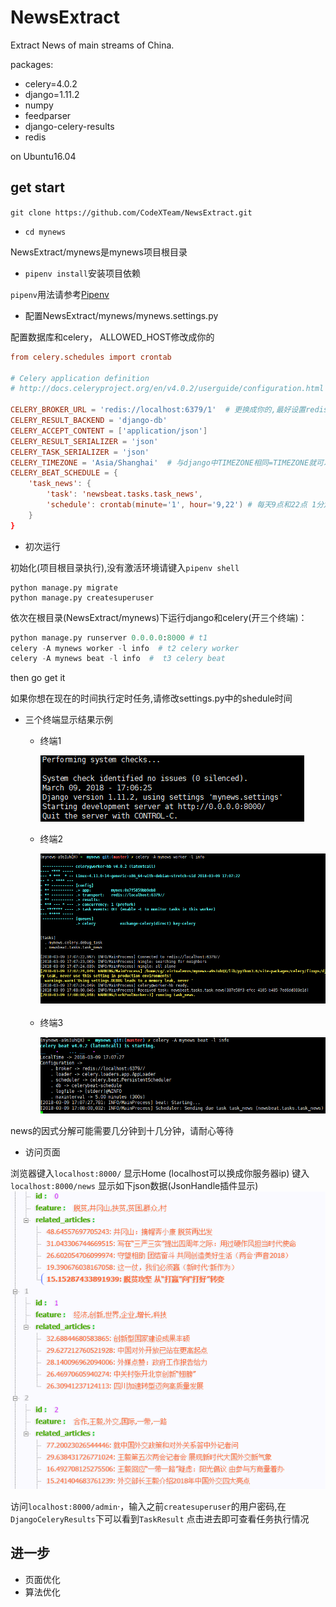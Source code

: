 # NewsExtract

Extract News of main streams of China.

packages:

- celery=4.0.2
- django=1.11.2
- numpy
- feedparser
- django-celery-results
- redis

on Ubuntu16.04

## get start

`git clone https://github.com/CodeXTeam/NewsExtract.git`

- `cd mynews`

 NewsExtract/mynews是mynews项目根目录

- `pipenv install`安装项目依赖

`pipenv`用法请参考[Pipenv](https://github.com/cgDeepLearn/LinuxSetups/blob/master/docs/python-lib/Pipenv.md)

- 配置NewsExtract/mynews/mynews.settings.py

配置数据库和celery， ALLOWED_HOST修改成你的

```conf
from celery.schedules import crontab

# Celery application definition
# http://docs.celeryproject.org/en/v4.0.2/userguide/configuration.html

CELERY_BROKER_URL = 'redis://localhost:6379/1'  # 更换成你的,最好设置redis密码和单独的数据库号
CELERY_RESULT_BACKEND = 'django-db'
CELERY_ACCEPT_CONTENT = ['application/json']
CELERY_RESULT_SERIALIZER = 'json'
CELERY_TASK_SERIALIZER = 'json'
CELERY_TIMEZONE = 'Asia/Shanghai'  # 与django中TIMEZONE相同=TIMEZONE就可以
CELERY_BEAT_SCHEDULE = {
    'task_news': {
        'task': 'newsbeat.tasks.task_news',
        'schedule': crontab(minute='1', hour='9,22') # 每天9点和22点 1分定时执行
    }
}
```

- 初次运行

初始化(项目根目录执行),没有激活环境请键入`pipenv shell`

```shell
python manage.py migrate
python manage.py createsuperuser
```

依次在根目录(NewsExtract/mynews)下运行django和celery(开三个终端)：

```python
python manage.py runserver 0.0.0.0:8000 # t1
celery -A mynews worker -l info  # t2 celery worker
celery -A mynews beat -l info  #  t3 celery beat
```

then go get it

如果你想在现在的时间执行定时任务,请修改settings.py中的shedule时间

- 三个终端显示结果示例
  - 终端1

    ![t1](docs/t1.png)

  - 终端2

    ![t2](docs/t2.png)

  - 终端3

    ![t3](docs/t3.png)

news的因式分解可能需要几分钟到十几分钟，请耐心等待

- 访问页面

浏览器键入`localhost:8000/` 显示Home  (localhost可以换成你服务器ip)
键入`localhost:8000/news` 显示如下json数据(JsonHandle插件显示)
![news](docs/news_topic.png)

访问`localhost:8000/admin`·，输入之前`createsuperuser`的用户密码,在`DjangoCeleryResults`下可以看到`TaskResult`
点击进去即可查看任务执行情况

## 进一步

- 页面优化
- 算法优化